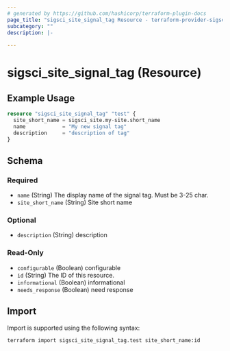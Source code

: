 ```yaml
---
# generated by https://github.com/hashicorp/terraform-plugin-docs
page_title: "sigsci_site_signal_tag Resource - terraform-provider-sigsci"
subcategory: ""
description: |-
  
---
```


# sigsci_site_signal_tag (Resource)



## Example Usage

```terraform
resource "sigsci_site_signal_tag" "test" {
  site_short_name = sigsci_site.my-site.short_name
  name            = "My new signal tag"
  description     = "description of tag"
}
```

<!-- schema generated by tfplugindocs -->
## Schema

### Required

- `name` (String) The display name of the signal tag. Must be 3-25 char.
- `site_short_name` (String) Site short name

### Optional

- `description` (String) description

### Read-Only

- `configurable` (Boolean) configurable
- `id` (String) The ID of this resource.
- `informational` (Boolean) informational
- `needs_response` (Boolean) need response

## Import

Import is supported using the following syntax:

```shell
terraform import sigsci_site_signal_tag.test site_short_name:id
```
